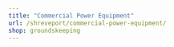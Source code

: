 ```yaml
---
title: "Commercial Power Equipment"
url: /shreveport/commercial-power-equipment/
shop: groundskeeping
---
```

